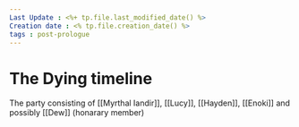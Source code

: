 ```yaml
---
Last Update : <%+ tp.file.last_modified_date() %>
Creation date : <% tp.file.creation_date() %>
tags : post-prologue
---
```


# The Dying timeline
The party consisting of [[Myrthal Iandir]], [[Lucy]], [[Hayden]], [[Enoki]] and possibly [[Dew]] (honarary member)